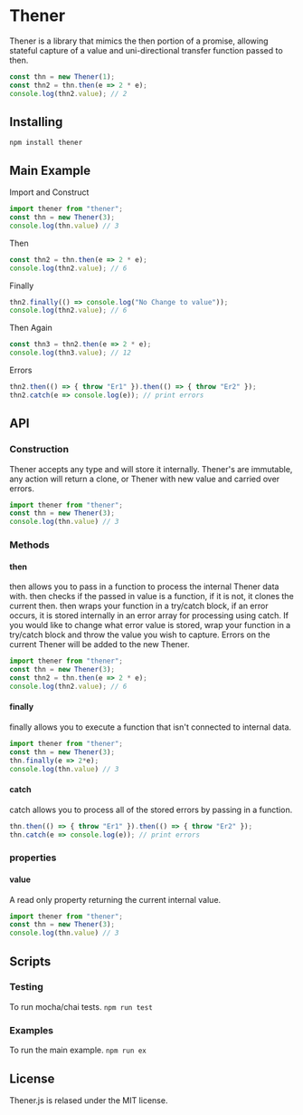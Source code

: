# Thener
Thener is a library that mimics the then portion of a promise, allowing stateful
capture of a value and uni-directional transfer function passed to then.

```javascript
const thn = new Thener(1);
const thn2 = thn.then(e => 2 * e);
console.log(thn2.value); // 2
```

## Installing

`npm install thener`

## Main Example

Import and Construct

```javascript
import thener from "thener";
const thn = new Thener(3);
console.log(thn.value) // 3
```

Then

```javascript
const thn2 = thn.then(e => 2 * e);
console.log(thn2.value); // 6
```

Finally

```javascript
thn2.finally(() => console.log("No Change to value"));
console.log(thn2.value); // 6
```

Then Again

```javascript
const thn3 = thn2.then(e => 2 * e);
console.log(thn3.value); // 12
```

Errors

```javascript
thn2.then(() => { throw "Er1" }).then(() => { throw "Er2" });
thn2.catch(e => console.log(e)); // print errors
```

## API

### Construction

Thener accepts any type and will store it internally. Thener's are immutable,
any action will return a clone, or Thener with new value and carried over errors.

```javascript
import thener from "thener";
const thn = new Thener(3);
console.log(thn.value) // 3
```

### Methods

#### then

then allows you to pass in a function to process the internal Thener data with.
then checks if the passed in value is a function, if it is not, it clones the
current then. then wraps your function in a try/catch block, if an error occurs,
it is stored internally in an error array for processing using catch. If you
would like to change what error value is stored, wrap your function in a
try/catch block and throw the value you wish to capture. Errors on the current
Thener will be added to the new Thener.

```javascript
import thener from "thener";
const thn = new Thener(3);
const thn2 = thn.then(e => 2 * e);
console.log(thn2.value); // 6
```

#### finally

finally allows you to execute a function that isn't connected to internal data.

```javascript
import thener from "thener";
const thn = new Thener(3);
thn.finally(e => 2*e);
console.log(thn.value) // 3
```

#### catch

catch allows you to process all of the stored errors by passing in a function.

```javascript
thn.then(() => { throw "Er1" }).then(() => { throw "Er2" });
thn.catch(e => console.log(e)); // print errors
```

### properties

#### value

A read only property returning the current internal value.

```javascript
import thener from "thener";
const thn = new Thener(3);
console.log(thn.value) // 3
```

## Scripts

### Testing

To run mocha/chai tests. `npm run test`

### Examples

To run the main example. `npm run ex`

## License
Thener.js is relased under the MIT license.
